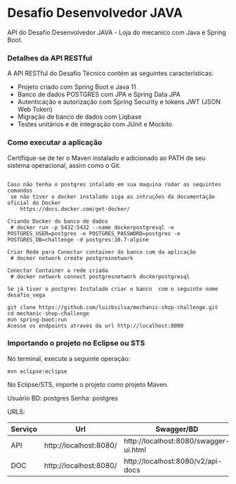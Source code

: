 # Desafio Desenvolvedor JAVA
API do Desafio Desenvolvedor JAVA - Loja do mecanico com Java e Spring Boot.
### Detalhes da API RESTful
A API RESTful do Desafio Técnico contém as seguintes características:
* Projeto criado com Spring Boot e Java 11
* Banco de dados POSTGRES com JPA e Spring Data JPA
* Autenticação e autorização com Spring Security e tokens JWT (JSON Web Token)
* Migração de banco de dados com Liqbase
* Testes unitários e de integração com JUnit e Mockito

### Como executar a aplicação
Certifique-se de ter o Maven instalado e adicionado ao PATH de seu sistema operacional, assim como o Git.
```

Caso não tenha o postgres intalado em sua maquina rodar os sequintes comandos
 se não tiver o docker instalado siga as intruções da documentação oficial do Docker
    https://docs.docker.com/get-docker/
    
Criando Docker do banco de dados
 # docker run -p 5432:5432 --name dockerpostgresql -e POSTGRES_USER=postgres -e POSTGRES_PASSWORD=postgres -e POSTGRES_DB=challenge -d postgres:10.7-alpine

Criar Rede para Conectar container do banco com da aplicação
 # docker network create postgresnetwork
 
Conectar Container a rede criada
 # docker network connect postgresnetwork dockerpostgresql 
 
Se já tiver o postgres Instalado criar o banco  com o seguinte nome desafio_vega

git clone https://github.com/luizbsilva/mechanic-shop-challenge.git
cd mechanic-shop-challenge
mvn spring-boot:run
Acesse os endpoints através da url http://localhost:8080
```
### Importando o projeto no Eclipse ou STS
No terminal, execute a seguinte operação:
```
mvn eclipse:eclipse
```
No Eclipse/STS, importe o projeto como projeto Maven.

Usuário BD: postgres
Senha: postgres

URLS:

|Serviço|Url|Swagger/BD|
|-------|---|-------|
|API|http://localhost:8080/|http://localhost:8080/swagger-ui.html|
|DOC|http://localhost:8080/|http://localhost:8080/v2/api-docs|
